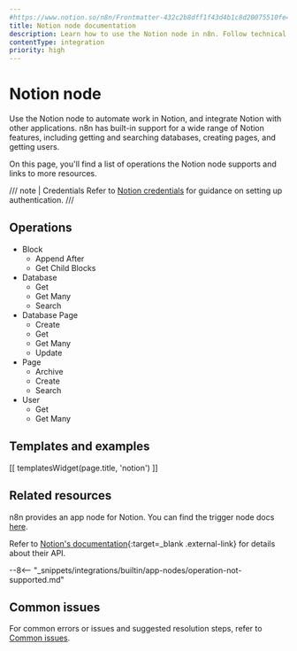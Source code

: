 ```yaml
---
#https://www.notion.so/n8n/Frontmatter-432c2b8dff1f43d4b1c8d20075510fe4
title: Notion node documentation
description: Learn how to use the Notion node in n8n. Follow technical documentation to integrate Notion node into your workflows.
contentType: integration
priority: high
---
```


# Notion node

Use the Notion node to automate work in Notion, and integrate Notion with other applications. n8n has built-in support for a wide range of Notion features, including getting and searching databases, creating pages, and getting users.

On this page, you'll find a list of operations the Notion node supports and links to more resources.

/// note | Credentials
Refer to [Notion credentials](/integrations/builtin/credentials/notion/) for guidance on setting up authentication. 
///

## Operations

* Block
	* Append After
	* Get Child Blocks
* Database
	* Get
	* Get Many
	* Search
* Database Page
	* Create
	* Get
	* Get Many
	* Update
* Page
	* Archive
	* Create
	* Search
* User
	* Get
	* Get Many

## Templates and examples

<!-- see https://www.notion.so/n8n/Pull-in-templates-for-the-integrations-pages-37c716837b804d30a33b47475f6e3780 -->
[[ templatesWidget(page.title, 'notion') ]]

## Related resources

n8n provides an app node for Notion. You can find the trigger node docs [here](/integrations/builtin/trigger-nodes/n8n-nodes-base.notiontrigger/).

Refer to [Notion's documentation](https://developers.notion.com/){:target=_blank .external-link} for details about their API.

--8<-- "_snippets/integrations/builtin/app-nodes/operation-not-supported.md"

## Common issues

For common errors or issues and suggested resolution steps, refer to [Common issues](/integrations/builtin/app-nodes/n8n-nodes-base.notion/common-issues/).
